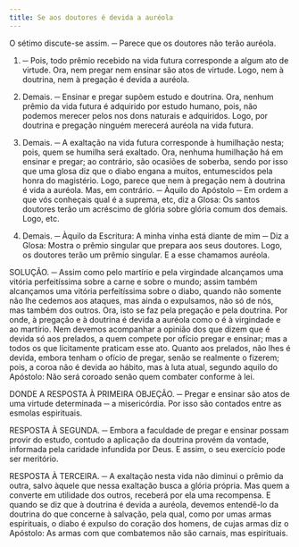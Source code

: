 ```yaml
---
title: Se aos doutores é devida a auréola
---
```


O sétimo discute-se assim. ─ Parece que os doutores não terão auréola.  

1. ─ Pois, todo prêmio recebido na vida futura corresponde a algum ato de virtude. Ora, nem pregar nem ensinar são atos de virtude. Logo, nem à doutrina, nem à pregação é devida a auréola.  

2. Demais. ─ Ensinar e pregar supõem estudo e doutrina. Ora, nenhum prêmio da vida futura é adquirido por estudo humano, pois, não podemos merecer pelos nos dons naturais e adquiridos. Logo, por doutrina e pregação ninguém merecerá auréola na vida futura.  

3. Demais. ─ A exaltação na vida futura corresponde à humilhação nesta; pois, quem se humilha será exaltado. Ora, nenhuma humilhação há em ensinar e pregar; ao contrário, são ocasiões de soberba, sendo por isso que uma glosa diz que o diabo engana a muitos, entumescidos pela honra do magistério. Logo, parece que nem à pregação nem à doutrina é vida a auréola. Mas, em contrário. ─ Àquilo do Apóstolo ─ Em ordem a que vós conheçais qual é a suprema, etc, diz a Glosa: Os santos doutores terão um acréscimo de glória sobre glória comum dos demais. Logo, etc.  

2. Demais. ─ Àquilo da Escritura: A minha vinha está diante de mim ─ Diz a Glosa: Mostra o prêmio singular que prepara aos seus doutores. Logo, os doutores terão um prêmio singular. E a esse chamamos auréola.  

SOLUÇÃO. ─ Assim como pelo martírio e pela virgindade alcançamos uma vitória perfeitíssima sobre a carne e sobre o mundo; assim também alcançamos uma vitória perfeitíssima sobre o diabo, quando não somente não lhe cedemos aos ataques, mas ainda o expulsamos, não só de nós, mas também dos outros. Ora, isto se faz pela pregação e pela doutrina. Por onde, à pregação e à doutrina é devida a auréola como o é à virgindade e ao martírio. Nem devemos acompanhar a opinião dos que dizem que é devida só aos prelados, a quem compete por ofício pregar e ensinar; mas a todos os que licitamente praticam esse ato. Quanto aos prelados, não lhes é devida, embora tenham o ofício de pregar, senão se realmente o fizerem; pois, a coroa não é devida ao hábito, mas à luta atual, segundo aquilo do Apóstolo: Não será coroado senão quem combater conforme à lei.  

DONDE A RESPOSTA À PRIMEIRA OBJEÇÃO. ─ Pregar e ensinar são atos de uma virtude determinada ─ a misericórdia. Por isso são contados entre as esmolas espirituais.  

RESPOSTA À SEGUNDA. ─ Embora a faculdade de pregar e ensinar possam provir do estudo, contudo a aplicação da doutrina provém da vontade, informada pela caridade infundida por Deus. E assim, o seu exercício pode ser meritório.  

RESPOSTA À TERCEIRA. ─ A exaltação nesta vida não diminui o prêmio da outra, salvo àquele que nessa exaltação busca a glória própria. Mas quem a converte em utilidade dos outros, receberá por ela uma recompensa. E quando se diz que à doutrina é devida a auréola, devemos entendê-lo da doutrina do que concerne à salvação, pela qual, como por umas armas espirituais, o diabo é expulso do coração dos homens, de cujas armas diz o Apóstolo: As armas com que combatemos não são carnais, mas espirituais.